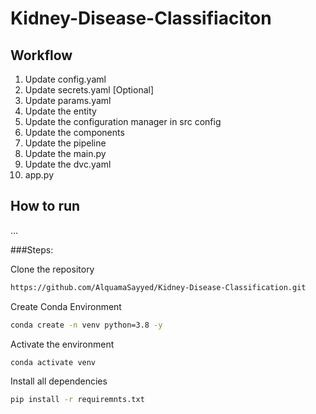 # Kidney-Disease-Classifiaciton

## Workflow

1. Update config.yaml
2. Update secrets.yaml [Optional]
3. Update params.yaml
4. Update the entity
5. Update the configuration manager in src config
6. Update the components
7. Update the pipeline
8. Update the main.py
9. Update the dvc.yaml
10. app.py


## How to run
...

###Steps:

Clone the repository

```bash
https://github.com/AlquamaSayyed/Kidney-Disease-Classification.git
```

Create Conda Environment
```bash
conda create -n venv python=3.8 -y
```

Activate the environment
```bash
conda activate venv
```

Install all dependencies
```bash
pip install -r requiremnts.txt
```